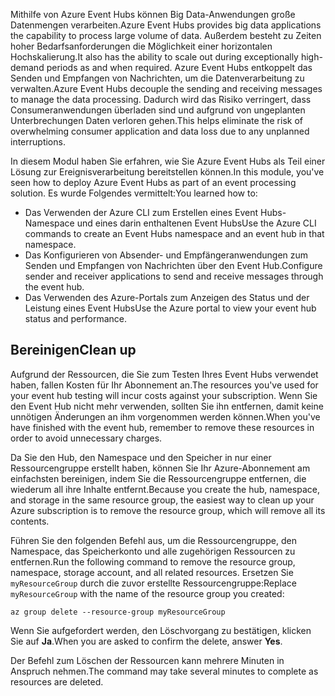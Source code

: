 <span data-ttu-id="e104c-101">Mithilfe von Azure Event Hubs können Big Data-Anwendungen große Datenmengen verarbeiten.</span><span class="sxs-lookup"><span data-stu-id="e104c-101">Azure Event Hubs provides big data applications the capability to process large volume of data.</span></span> <span data-ttu-id="e104c-102">Außerdem besteht zu Zeiten hoher Bedarfsanforderungen die Möglichkeit einer horizontalen Hochskalierung.</span><span class="sxs-lookup"><span data-stu-id="e104c-102">It also has the ability to scale out during exceptionally high- demand periods as and when required.</span></span> <span data-ttu-id="e104c-103">Azure Event Hubs entkoppelt das Senden und Empfangen von Nachrichten, um die Datenverarbeitung zu verwalten.</span><span class="sxs-lookup"><span data-stu-id="e104c-103">Azure Event Hubs decouple the sending and receiving messages to manage the data processing.</span></span> <span data-ttu-id="e104c-104">Dadurch wird das Risiko verringert, dass Consumeranwendungen überladen sind und aufgrund von ungeplanten Unterbrechungen Daten verloren gehen.</span><span class="sxs-lookup"><span data-stu-id="e104c-104">This helps eliminate the risk of overwhelming consumer application and data loss due to any unplanned interruptions.</span></span>

<span data-ttu-id="e104c-105">In diesem Modul haben Sie erfahren, wie Sie Azure Event Hubs als Teil einer Lösung zur Ereignisverarbeitung bereitstellen können.</span><span class="sxs-lookup"><span data-stu-id="e104c-105">In this module, you've seen how to deploy Azure Event Hubs as part of an event processing solution.</span></span> <span data-ttu-id="e104c-106">Es wurde Folgendes vermittelt:</span><span class="sxs-lookup"><span data-stu-id="e104c-106">You learned how to:</span></span>

- <span data-ttu-id="e104c-107">Das Verwenden der Azure CLI zum Erstellen eines Event Hubs-Namespace und eines darin enthaltenen Event Hubs</span><span class="sxs-lookup"><span data-stu-id="e104c-107">Use the Azure CLI commands to create an Event Hubs namespace and an event hub in that namespace.</span></span> 
- <span data-ttu-id="e104c-108">Das Konfigurieren von Absender- und Empfängeranwendungen zum Senden und Empfangen von Nachrichten über den Event Hub.</span><span class="sxs-lookup"><span data-stu-id="e104c-108">Configure sender and receiver applications to send and receive messages through the event hub.</span></span>
- <span data-ttu-id="e104c-109">Das Verwenden des Azure-Portals zum Anzeigen des Status und der Leistung eines Event Hubs</span><span class="sxs-lookup"><span data-stu-id="e104c-109">Use the Azure portal to view your event hub status and performance.</span></span>

## <a name="clean-up"></a><span data-ttu-id="e104c-110">Bereinigen</span><span class="sxs-lookup"><span data-stu-id="e104c-110">Clean up</span></span> 

<span data-ttu-id="e104c-111">Aufgrund der Ressourcen, die Sie zum Testen Ihres Event Hubs verwendet haben, fallen Kosten für Ihr Abonnement an.</span><span class="sxs-lookup"><span data-stu-id="e104c-111">The resources you've used for your event hub testing will incur costs against your subscription.</span></span> <span data-ttu-id="e104c-112">Wenn Sie den Event Hub nicht mehr verwenden, sollten Sie ihn entfernen, damit keine unnötigen Änderungen an ihm vorgenommen werden können.</span><span class="sxs-lookup"><span data-stu-id="e104c-112">When you've have finished with the event hub, remember to remove these resources in order to avoid unnecessary charges.</span></span>

<span data-ttu-id="e104c-113">Da Sie den Hub, den Namespace und den Speicher in nur einer Ressourcengruppe erstellt haben, können Sie Ihr Azure-Abonnement am einfachsten bereinigen, indem Sie die Ressourcengruppe entfernen, die wiederum all ihre Inhalte entfernt.</span><span class="sxs-lookup"><span data-stu-id="e104c-113">Because you create the hub, namespace, and storage in the same resource group, the easiest way to clean up your Azure subscription is to remove the resource group, which will remove all its contents.</span></span> 

<span data-ttu-id="e104c-114">Führen Sie den folgenden Befehl aus, um die Ressourcengruppe, den Namespace, das Speicherkonto und alle zugehörigen Ressourcen zu entfernen.</span><span class="sxs-lookup"><span data-stu-id="e104c-114">Run the following command to remove the resource group, namespace, storage account, and all related resources.</span></span> <span data-ttu-id="e104c-115">Ersetzen Sie `myResourceGroup` durch die zuvor erstellte Ressourcengruppe:</span><span class="sxs-lookup"><span data-stu-id="e104c-115">Replace `myResourceGroup` with the name of the resource group you created:</span></span>

```azurecli
az group delete --resource-group myResourceGroup
```

<span data-ttu-id="e104c-116">Wenn Sie aufgefordert werden, den Löschvorgang zu bestätigen, klicken Sie auf **Ja**.</span><span class="sxs-lookup"><span data-stu-id="e104c-116">When you are asked to confirm the delete, answer **Yes**.</span></span>

<span data-ttu-id="e104c-117">Der Befehl zum Löschen der Ressourcen kann mehrere Minuten in Anspruch nehmen.</span><span class="sxs-lookup"><span data-stu-id="e104c-117">The command may take several minutes to complete as resources are deleted.</span></span>
